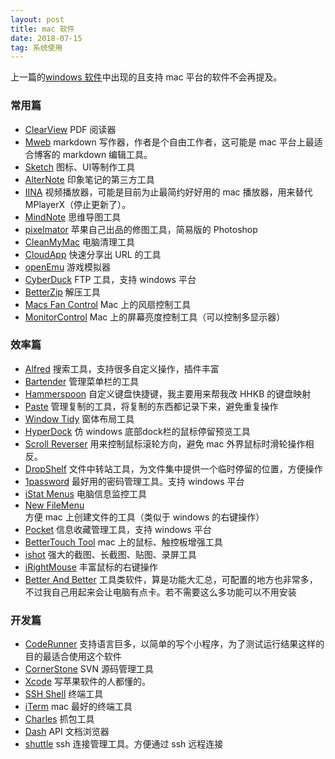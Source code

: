 ```yaml
---
layout: post
title: mac 软件
date: 2018-07-15
tag: 系统使用
---
```


上一篇的[windows 软件](http://fuxuri.com/2018/07/windows_software/)中出现的且支持 mac 平台的软件不会再提及。

### 常用篇
- [ClearView](https://itunes.apple.com/cn/app/clearview/id557090104?mt=12) PDF 阅读器
- [Mweb](https://www.mweb.im/) markdown 写作器，作者是个自由工作者，这可能是 mac 平台上最适合博客的 markdown 编辑工具。
- [Sketch](https://www.sketchapp.com/) 图标、UI等制作工具
- [AlterNote](http://alternoteapp.com/) 印象笔记的第三方工具
- [IINA](https://lhc70000.github.io/iina/) 视频播放器，可能是目前为止最简约好好用的 mac 播放器，用来替代 MPlayerX（停止更新了）。
- [MindNote](https://mindnode.com/) 思维导图工具
- [pixelmator](https://www.pixelmator.com/pro/) 苹果自己出品的修图工具，简易版的 Photoshop
- [CleanMyMac](https://macpaw.com/cleanmymac) 电脑清理工具
- [CloudApp](https://www.getcloudapp.com/) 快速分享出 URL 的工具
- [openEmu](https://openemu.org/) 游戏模拟器
- [CyberDuck](https://cyberduck.io/) FTP 工具，支持 windows 平台
- [BetterZip](https://macitbetter.com/) 解压工具
- [Macs Fan Control](https://www.crystalidea.com/macs-fan-control) Mac 上的风扇控制工具
- [MonitorControl](https://github.com/the0neyouseek/MonitorControl) Mac 上的屏幕亮度控制工具（可以控制多显示器）

### 效率篇
- [Alfred](https://www.alfredapp.com/) 搜索工具，支持很多自定义操作，插件丰富
- [Bartender](https://www.macbartender.com/) 管理菜单栏的工具
- [Hammerspoon](https://www.hammerspoon.org/) 自定义键盘快捷键，我主要用来帮我改 HHKB 的键盘映射
- [Paste](https://pasteapp.me/) 管理复制的工具，将复制的东西都记录下来，避免重复操作
- [Window Tidy](https://window-tidy.en.softonic.com/mac) 窗体布局工具
- [HyperDock](https://bahoom.com/hyperdock) 仿 windows 底部dock栏的鼠标停留预览工具
- [Scroll Reverser](https://pilotmoon.com/scrollreverser/) 用来控制鼠标滚轮方向，避免 mac 外界鼠标时滑轮操作相反。
- [DropShelf](http://pilotmoon.com/dropshelf/) 文件中转站工具，为文件集中提供一个临时停留的位置，方便操作
- [1password](https://1password.com/) 最好用的密码管理工具。支持 windows 平台
- [iStat Menus](https://bjango.com/mac/istatmenus/) 电脑信息监控工具
- [New FileMenu](https://langui.net/new-file-menu/) 方便 mac 上创建文件的工具（类似于 windows 的右键操作）
- [Pocket](https://getpocket.com/) 信息收藏管理工具，支持 windows 平台
- [BetterTouch Tool](https://folivora.ai/) mac 上的鼠标、触控板增强工具
- [ishot](https://apps.apple.com/cn/app/ishot-%E6%88%AA%E5%9B%BE-%E9%95%BF%E6%88%AA%E5%9B%BE-%E6%A0%87%E6%B3%A8%E5%B7%A5%E5%85%B7/id1485844094?mt=12) 强大的截图、长截图、贴图、录屏工具
- [iRightMouse](https://apps.apple.com/cn/app/irightmouse-%E8%B6%85%E7%BA%A7%E5%8F%B3%E9%94%AE/id1497428978?mt=12) 丰富鼠标的右键操作
- [Better And Better](https://www.better365.cn/bab.html) 工具类软件，算是功能大汇总，可配置的地方也非常多，不过我自己用起来会让电脑有点卡。若不需要这么多功能可以不用安装

### 开发篇
- [CodeRunner](https://coderunnerapp.com/) 支持语言巨多，以简单的写个小程序，为了测试运行结果这样的目的最适合使用这个软件
- [CornerStone](https://cornerstone.assembla.com/) SVN 源码管理工具
- [Xcode](https://developer.apple.com/xcode/) 写苹果软件的人都懂的。
- [SSH Shell](https://codinn.com/products/ssh-shell/) 终端工具
- [iTerm](https://www.iterm2.com/) mac 最好的终端工具
- [Charles](https://www.charlesproxy.com/) 抓包工具
- [Dash](https://kapeli.com/dash) API 文档浏览器
- [shuttle](http://fitztrev.github.io/shuttle/) ssh 连接管理工具。方便通过 ssh 远程连接

